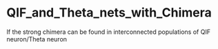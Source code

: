 # QIF_and_Theta_nets_with_Chimera
If the strong chimera can be found in interconnected populations of QIF neuron/Theta neuron
